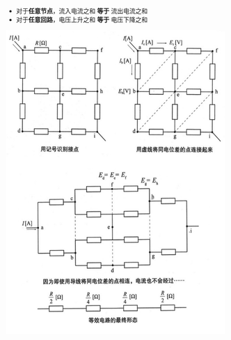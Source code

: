 - 对于**任意节点**，流入电流之和 **等于** 流出电流之和
- 对于**任意回路**，电压上升之和 **等于** 电压下降之和

![](../photo/Pasted%20image%2020231021145253.png)